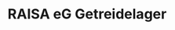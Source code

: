 ---
title: "RAISA eG Getreidelager"
url: /fredenbeck/raisa-eg-getreidelager/
shop: Landwirtschaftlich
---